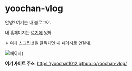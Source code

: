 # yoochan-vlog

안녕? 여기는 내 블로그야.

내 홈페이지는 <a href="Home_최유찬.html">여기에</a> 있어.

⇓ 여기 스크린샷을 클릭하면 내 페이지로 연결돼.

![페이지(](https://user-images.githubusercontent.com/82464095/115528945-72072b80-a2cd-11eb-996d-b32f0beed131.JPG)


<b>여기 사이트 주소:</b> <a href="https://yoochan1012.github.io/yoochan-vlog/">https://yoochan1012.github.io/yoochan-vlog/</a>
